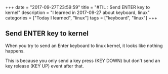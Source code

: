 +++
date = "2017-09-27T23:59:59"
title = "#TIL : Send ENTER key to kernel"
description = "I learned in 2017-09-27 about keyboard, linux"
categories = ["Today I learned", "linux"]
tags = ["keyboard", "linux"]
+++



## Send ENTER key to kernel

When you try to send an Enter keyboard to linux kernel, it looks like nothing happens.

This is because you only send a key press (KEY DOWN) but don't send an key release (KEY UP) event after that.
